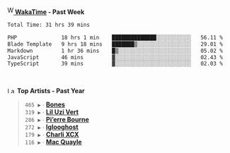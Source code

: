 <img src="https://github.com/dxnter/dxnter/assets/17434202/67b21fa4-d36d-46f9-9dec-f23d976b00ef" alt="WakaTime Logo" width="14" height="18"/><a href="https://wakatime.com/@dxnter" target="_blank"><strong> WakaTime</strong></a><strong> - Past Week</strong>

<!--START_SECTION:waka-->

```txt
Total Time: 31 hrs 39 mins

PHP              18 hrs 1 min    ██████████████░░░░░░░░░░░   56.11 %
Blade Template   9 hrs 18 mins   ███████▒░░░░░░░░░░░░░░░░░   29.01 %
Markdown         1 hr 36 mins    █▒░░░░░░░░░░░░░░░░░░░░░░░   05.02 %
JavaScript       46 mins         ▓░░░░░░░░░░░░░░░░░░░░░░░░   02.43 %
TypeScript       39 mins         ▓░░░░░░░░░░░░░░░░░░░░░░░░   02.03 %
```

<!--END_SECTION:waka-->

<br/>

<!--START_LASTFM_ARTISTS:{"period": "12month", "rows": 6}-->
<a href="https://last.fm" target="_blank"><img src="https://user-images.githubusercontent.com/17434202/215290617-e793598d-d7c9-428f-9975-156db1ba89cc.svg" alt="Last.fm Logo" width="18" height="13"/></a> **Top Artists - Past Year**

> `465 ▶️` ∙ **[Bones](https://www.last.fm/music/Bones)**<br/>
> `319 ▶️` ∙ **[Lil Uzi Vert](https://www.last.fm/music/Lil+Uzi+Vert)**<br/>
> `286 ▶️` ∙ **[Pi’erre Bourne](https://www.last.fm/music/Pi%E2%80%99erre+Bourne)**<br/>
> `272 ▶️` ∙ **[Iglooghost](https://www.last.fm/music/Iglooghost)**<br/>
> `179 ▶️` ∙ **[Charli XCX](https://www.last.fm/music/Charli+XCX)**<br/>
> `116 ▶️` ∙ **[Mac Quayle](https://www.last.fm/music/Mac+Quayle)**<br/>
<!--END_LASTFM_ARTISTS-->
